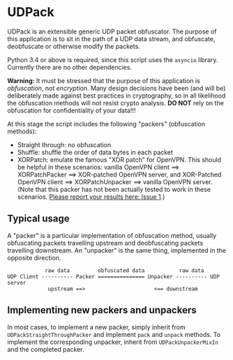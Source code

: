 # UDPack
UDPack is an extensible generic UDP packet obfuscator. The purpose of this application is to sit in the path of a UDP data stream, and obfuscate, deobfuscate or otherwise modify the packets.

Python 3.4 or above is required, since this script uses the `asyncio` library. Currently there are no other dependencies.

**Warning:** It must be stressed that the purpose of this application is *obfuscation*, not *encryption*. Many design decisions have been (and will be) deliberately made against best practices in cryptography, so in all likelihood the obfuscation methods will not resist crypto analysis. **DO NOT** rely on the obfuscation for confidentiality of your data!!!

At this stage the script includes the following "packers" (obfuscation methods):

* Straight through: no obfuscation
* Shuffle: shuffle the order of data bytes in each packet
* XORPatch: emulate the famous "XOR patch" for OpenVPN. This should be helpful in these scenarios: vanilla OpenVPN client ==> XORPatchPacker ==> XOR-patched OpenVPN server, and XOR-Patched OpenVPN client ==> XORPatchUnpacker ==> vanilla OpenVPN server. (Note that this packer has not been actually tested to work in these scenarios. [Please report your results here: Issue 1](https://github.com/twisteroidambassador/udpack/issues/1).)

## Typical usage

A "packer" is a particular implementation of obfuscation method, usually obfuscating packets travelling upstream and deobfuscating packets travelling downstream. An "unpacker" is the same thing, implemented in the opposite direction.

                raw data         obfuscated data           raw data
    UDP Client ---------- Packer =============== Unpacker ---------- UDP server
                 upstream ==>                      <== downstream

## Implementing new packers and unpackers

In most cases, to implement a new packer, simply inherit from `UDPackStraightThroughPacker` and implement `pack` and `unpack` methods. To implement the corresponding unpacker, inherit from `UDPackUnpackerMixIn` and the completed packer.
